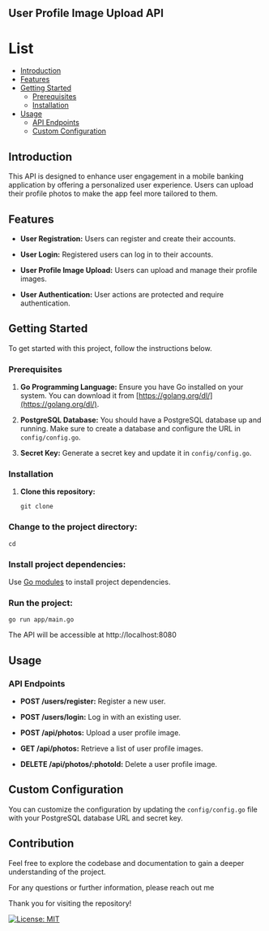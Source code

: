 
## User Profile Image Upload API

# List
- [Introduction](#introduction)
- [Features](#features)
- [Getting Started](#getting-started)
  - [Prerequisites](#prerequisites)
  - [Installation](#installation)
- [Usage](#usage)
  - [API Endpoints](#api-endpoints)
  - [Custom Configuration](#custom-configuration)

## Introduction

This API is designed to enhance user engagement in a mobile banking application by offering a personalized user experience. Users can upload their profile photos to make the app feel more tailored to them.

## Features

- **User Registration:** Users can register and create their accounts.

- **User Login:** Registered users can log in to their accounts.

- **User Profile Image Upload:** Users can upload and manage their profile images.

- **User Authentication:** User actions are protected and require authentication.

## Getting Started

To get started with this project, follow the instructions below.

### Prerequisites

1. **Go Programming Language:** Ensure you have Go installed on your system. You can download it from [https://golang.org/dl/](https://golang.org/dl/).

2. **PostgreSQL Database:** You should have a PostgreSQL database up and running. Make sure to create a database and configure the URL in `config/config.go`.

3. **Secret Key:** Generate a secret key and update it in `config/config.go`.

### Installation

1. **Clone this repository:**

   ```
   git clone
### Change to the project directory:
    cd 

### Install project dependencies:
Use [Go modules](https://golang.org/ref/mod) to install project dependencies.

### Run the project:
    go run app/main.go

The API will be accessible at http://localhost:8080

## Usage

### API Endpoints

- **POST /users/register:** Register a new user.

- **POST /users/login:** Log in with an existing user.

- **POST /api/photos:** Upload a user profile image.

- **GET /api/photos:** Retrieve a list of user profile images.

- **DELETE /api/photos/:photoId:** Delete a user profile image.

## Custom Configuration

You can customize the configuration by updating the `config/config.go` file with your PostgreSQL database URL and secret key.


## Contribution
Feel free to explore the codebase and documentation to gain a deeper understanding of the project.

For any questions or further information, please reach out me

Thank you for visiting the repository!

[![License: MIT](https://img.shields.io/badge/License-MIT-yellow.svg)](https://opensource.org/licenses/MIT)